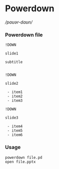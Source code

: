 # Powerdown

_/paʊər-daʊn/_

### Powerdown file

```
!DOWN

slide1

subtitle


!DOWN

slide2

 - item1
 - item2
 - item3

!DOWN

slide3

 - item4
 - item5
 - item6
```

### Usage

```
powerdown file.pd
open file.pptx
```
